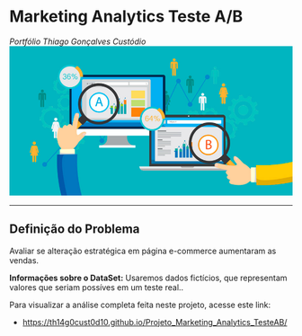 # **Marketing Analytics Teste A/B**
*Portfólio Thiago Gonçalves Custódio*
![](testeab.png)

---

## **Definição do Problema**

Avaliar se alteração estratégica em página e-commerce aumentaram as vendas.

**Informações sobre o DataSet:** Usaremos dados fictícios, que representam valores que seriam possíves em um teste real..

Para visualizar a análise completa feita neste projeto, acesse este link:

* https://th14g0cust0d10.github.io/Projeto_Marketing_Analytics_TesteAB/
